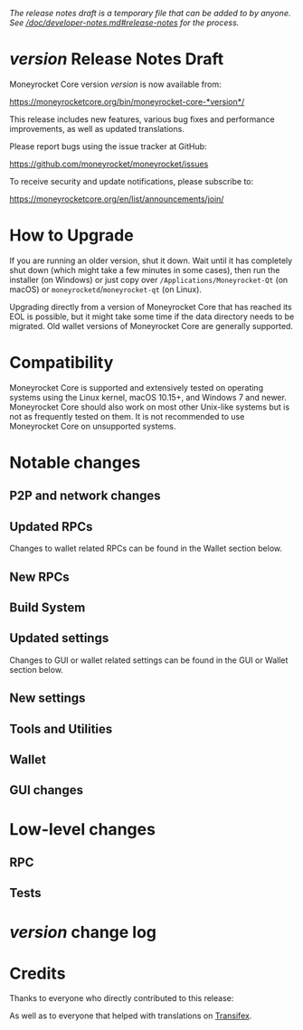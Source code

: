 *The release notes draft is a temporary file that can be added to by anyone. See
[/doc/developer-notes.md#release-notes](/doc/developer-notes.md#release-notes)
for the process.*

*version* Release Notes Draft
===============================

Moneyrocket Core version *version* is now available from:

  <https://moneyrocketcore.org/bin/moneyrocket-core-*version*/>

This release includes new features, various bug fixes and performance
improvements, as well as updated translations.

Please report bugs using the issue tracker at GitHub:

  <https://github.com/moneyrocket/moneyrocket/issues>

To receive security and update notifications, please subscribe to:

  <https://moneyrocketcore.org/en/list/announcements/join/>

How to Upgrade
==============

If you are running an older version, shut it down. Wait until it has completely
shut down (which might take a few minutes in some cases), then run the
installer (on Windows) or just copy over `/Applications/Moneyrocket-Qt` (on macOS)
or `moneyrocketd`/`moneyrocket-qt` (on Linux).

Upgrading directly from a version of Moneyrocket Core that has reached its EOL is
possible, but it might take some time if the data directory needs to be migrated. Old
wallet versions of Moneyrocket Core are generally supported.

Compatibility
==============

Moneyrocket Core is supported and extensively tested on operating systems
using the Linux kernel, macOS 10.15+, and Windows 7 and newer.  Moneyrocket
Core should also work on most other Unix-like systems but is not as
frequently tested on them.  It is not recommended to use Moneyrocket Core on
unsupported systems.

Notable changes
===============

P2P and network changes
-----------------------

Updated RPCs
------------


Changes to wallet related RPCs can be found in the Wallet section below.

New RPCs
--------

Build System
------------

Updated settings
----------------


Changes to GUI or wallet related settings can be found in the GUI or Wallet section below.

New settings
------------

Tools and Utilities
-------------------

Wallet
------

GUI changes
-----------

Low-level changes
=================

RPC
---

Tests
-----

*version* change log
====================

Credits
=======

Thanks to everyone who directly contributed to this release:


As well as to everyone that helped with translations on
[Transifex](https://www.transifex.com/moneyrocket/moneyrocket/).
